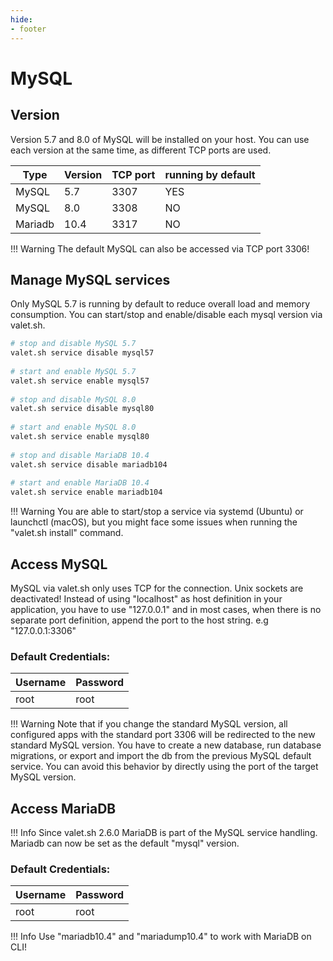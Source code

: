 ```yaml
---
hide:
- footer
---
```


# MySQL

## Version

Version 5.7 and 8.0 of MySQL will be installed on your host. You can use each version at the same time, as different TCP ports are used.


| Type    | Version |TCP port|running by default|
|---------|---------|--------|-------|
| MySQL   | 5.7     | 3307    |YES|
| MySQL   | 8.0     | 3308    |NO|
| Mariadb | 10.4 | 3317    |NO|


!!! Warning
    The default MySQL can also be accessed via TCP port <string>3306</strong>!


## Manage MySQL services

Only MySQL 5.7 is running by default to reduce overall load and memory consumption. You can start/stop and enable/disable each mysql version via valet.sh.

```bash
# stop and disable MySQL 5.7
valet.sh service disable mysql57
 
# start and enable MySQL 5.7
valet.sh service enable mysql57
 
# stop and disable MySQL 8.0
valet.sh service disable mysql80
 
# start and enable MySQL 8.0
valet.sh service enable mysql80
 
# stop and disable MariaDB 10.4
valet.sh service disable mariadb104
 
# start and enable MariaDB 10.4
valet.sh service enable mariadb104
```

!!! Warning
    You are able to start/stop a service via systemd (Ubuntu) or launchctl (macOS), but you might face some issues when running the "valet.sh install" command. 


## Access MySQL

MySQL via valet.sh only uses TCP for the connection. Unix sockets are deactivated! Instead of using "localhost" as host definition in your application, you have to use "127.0.0.1" and in most cases, when there is no separate port definition,  append the port to the host string. e.g "127.0.0.1:3306"

### Default Credentials:

| Username | Password |
|----------|----------|
| root     | root     |

!!! Warning
    Note that if you change the standard MySQL version, all configured apps with the standard port 3306 will be redirected to the new standard MySQL version. You have to create a new database, run database migrations, or export and import the db from the previous MySQL default service. You can avoid this behavior by directly using the port of the target MySQL version.


## Access MariaDB

!!! Info
    Since valet.sh 2.6.0 MariaDB is part of the MySQL service handling. Mariadb can now be set as the default "mysql" version.

### Default Credentials:

| Username | Password |
|----------|----------|
| root     | root     |

!!! Info
    Use "mariadb10.4" and "mariadump10.4" to work with MariaDB on CLI!
